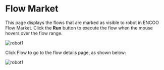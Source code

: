 # Flow Market

This page displays the flows that are marked as visible to robot in ENCOO Flow Market. Click the **Run** button to execute the flow when the mouse hovers over the flow range.

![robot1](https://docimages.blob.core.chinacloudapi.cn/images/Robot/flowmarket20201201.png)

Click Flow to go to the flow details page, as shown below:

![robot1](https://docimages.blob.core.chinacloudapi.cn/images/Robot/flowmarketdetail20201201.png)